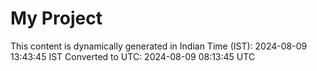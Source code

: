 # My Project

This content is dynamically generated in Indian Time (IST): 2024-08-09 13:43:45 IST
Converted to UTC: 2024-08-09 08:13:45 UTC
